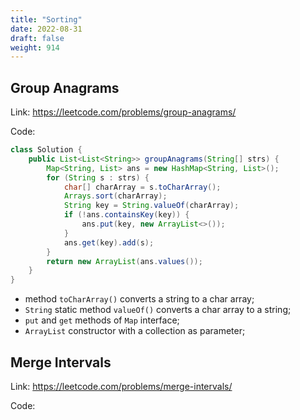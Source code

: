 ```yaml
---
title: "Sorting"
date: 2022-08-31
draft: false
weight: 914
---
```


## Group Anagrams

Link: https://leetcode.com/problems/group-anagrams/

Code:

```java
class Solution {
    public List<List<String>> groupAnagrams(String[] strs) {
        Map<String, List> ans = new HashMap<String, List>();
        for (String s : strs) {
            char[] charArray = s.toCharArray();
            Arrays.sort(charArray);
            String key = String.valueOf(charArray);
            if (!ans.containsKey(key)) {
                ans.put(key, new ArrayList<>());
            }
            ans.get(key).add(s);
        }
        return new ArrayList(ans.values());
    }
}
```

- method `toCharArray()` converts a string to a char array;
- `String` static method `valueOf()` converts a char array to a string;
- `put` and `get` methods of `Map` interface;
- `ArrayList` constructor with a collection as parameter;

## Merge Intervals

Link: https://leetcode.com/problems/merge-intervals/

Code:

```java
